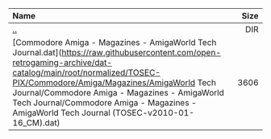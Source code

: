 |Name|Size|
|:---|---:|
|[..](../index.html)|DIR|
|[Commodore Amiga - Magazines - AmigaWorld Tech Journal.dat](https://raw.githubusercontent.com/open-retrogaming-archive/dat-catalog/main/root/normalized/TOSEC-PIX/Commodore/Amiga/Magazines/AmigaWorld Tech Journal/Commodore Amiga - Magazines - AmigaWorld Tech Journal/Commodore Amiga - Magazines - AmigaWorld Tech Journal (TOSEC-v2010-01-16_CM).dat)|3606|
